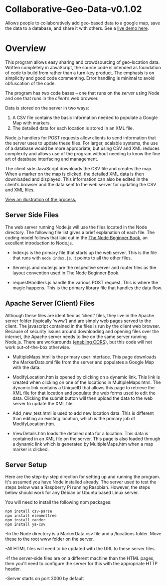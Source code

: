 # Collaborative-Geo-Data-v0.1.02
Allows people to collaboratively add geo-based data to a google map, save the data to a database, and share it with others. 
See a [live demo here](http://christroutner.com:3000/MultipleMaps.html).


# Overview

This program allows easy sharing and crowdsourcing of geo-location data. Written completely in JavaScript, the source code is intended as foundation of code to build from rather than a turn-key product. The emphasis is on simplicity and good code commenting. Error handling is minimal to avoid obfuscation of the code.

The program has two code bases – one that runs on the *server* using Node and one that runs in the *client*’s web browser. 

Data is stored on the server in two ways: 

1.	A CSV file contains the basic information needed to populate a Google Map with markers. 
2.	The detailed data for each location is stored in an XML file. 

Node.js handlers for POST requests allow clients to send information that the server uses to update these files. For larger, scalable systems, the use of a database would be more appropriate, but using CSV and XML reduces complexity and allows use of the program without needing to know the fine art of database interfacing and management.

The client side JavaScript downloads the CSV file and creates the map. When a marker on the map is clicked, the detailed XML data is then downloaded and displayed. This information can also be edited in the client’s browser and the data sent to the web server for updating the CSV and XML files.

[View an illustration of the process.](http://christroutner.com/geodata/Overview.jpg)

## Server Side Files
The web server running Node.js will use the files located in the Node directory. The following file list gives a brief explanation of each file. The coding model follows that laid out in the [The Node Beginner Book](http://www.nodebeginner.org/), an excellent introduction to Node.js.

* Index.js is the primary file that starts up the web server. This is the file that runs with `node index.js`. It points to all the other files.

* Server.js and router.js are the respective server and router files as the layout convention used in The Node Beginner Book.

* requestHandlers.js handle the various POST request. This is where the magic happens. This is the primary library file that handles the data flow.

## Apache Server (Client) Files
Although these files are identified as ‘client’ files, they live in the Apache server folder (typically ‘www’) and are simply web pages served to the client. The javascript contained in the files is run by the client web browser. Because of security issues around downloading and opening files over the internet, the Apache server needs to live on the same server running Node.js. There are workarounds ([enabling CORS](http://stackoverflow.com/questions/7067966/how-to-allow-cors-in-express-node-js)), but this code will not work out-of-the-box otherwise.

* MultipleMaps.html is the primary user interface. This page downloads the MarkerData.xml file from the server and populates a Google Map with the data.

* ModifyLocation.htm is opened by clicking on a dynamic link. This link is created when clicking on one of the locations in MultipleMaps.html. The dynamic link contains a UniqueID that allows this page to retrieve the XML file for that location and populate the web forms used to edit the data. Clicking the submit button will then upload the data to the web server to update the XML file.

* Add_new_test.html is used to add new location data. This is different than editing an existing location, which is the primary job of ModifyLocation.htm.

* ViewDetails.htm loads the detailed data for a location. This data is contained in an XML file on the server. This page is also loaded through a dynamic link which is generated by MultipleMaps.htm when a map marker is clicked.

## Server Setup
Here are the step-by-step direction for setting up and running the program. It's assumed you have Node installed already. The server used to test the steps below was a Raspberry Pi running Raspbian. However, the steps below should work for any Debian or Ubuntu based Linux server.

You will need to install the following npm packages:

```
npm install csv-parse
npm install elementtree
npm install rander
npm install ya-csv
```

-In the Node directory is a MarkerData.csv file and a /locations folder. Move these to the root www folder on the server. 

-All HTML files will need to be updated with the URL to these server files.

-If the server-side files are on a different machine than the HTML pages, then you'll need to configure the server for this with the appropriate HTTP header.

-Server starts on port 3000 by default




